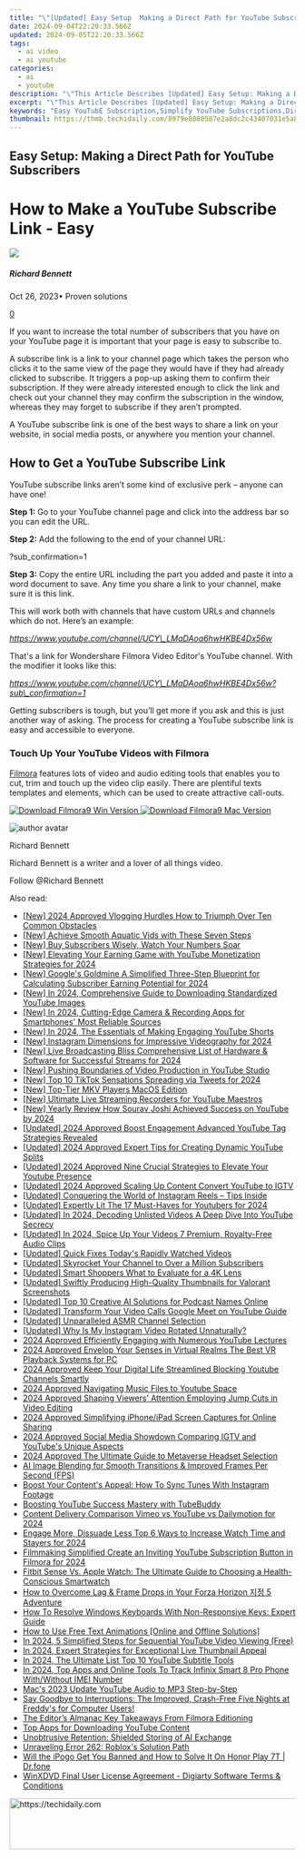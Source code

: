 ```yaml
---
title: "\"[Updated] Easy Setup  Making a Direct Path for YouTube Subscribers for 2024\""
date: 2024-09-04T22:20:33.566Z
updated: 2024-09-05T22:20:33.566Z
tags:
  - ai video
  - ai youtube
categories:
  - ai
  - youtube
description: "\"This Article Describes [Updated] Easy Setup: Making a Direct Path for YouTube Subscribers for 2024\""
excerpt: "\"This Article Describes [Updated] Easy Setup: Making a Direct Path for YouTube Subscribers for 2024\""
keywords: "Easy YouTubE Subscription,Simplify YouTube Subscriptions,Direct Path to Subscribers,Streamline Subscriber Access,Convenient YouTubE Signup,Subscriber Direct Route,Quick YouTube Join Link"
thumbnail: https://thmb.techidaily.com/8979e8080587e2a8dc2c43407031e5a8747618e7ac4eca2f3b40cffb1bdf15c9.jpg
---
```


## Easy Setup: Making a Direct Path for YouTube Subscribers

# How to Make a YouTube Subscribe Link - Easy

![](https://images.wondershare.com/filmora/article-images/richard-bennett.jpg)

##### Richard Bennett

 Oct 26, 2023• Proven solutions

[0](#commentsBoxSeoTemplate)

If you want to increase the total number of subscribers that you have on your YouTube page it is important that your page is easy to subscribe to.

A subscribe link is a link to your channel page which takes the person who clicks it to the same view of the page they would have if they had already clicked to subscribe. It triggers a pop-up asking them to confirm their subscription. If they were already interested enough to click the link and check out your channel they may confirm the subscription in the window, whereas they may forget to subscribe if they aren’t prompted.

A YouTube subscribe link is one of the best ways to share a link on your website, in social media posts, or anywhere you mention your channel.

## How to Get a YouTube Subscribe Link

YouTube subscribe links aren’t some kind of exclusive perk – anyone can have one!

**Step 1:** Go to your YouTube channel page and click into the address bar so you can edit the URL.

**Step 2:** Add the following to the end of your channel URL:

?sub\_confirmation=1

**Step 3:** Copy the entire URL including the part you added and paste it into a word document to save. Any time you share a link to your channel, make sure it is this link.

This will work both with channels that have custom URLs and channels which do not. Here’s an example:

_<https://www.youtube.com/channel/UCY\_LMaDAoa6hwHKBE4Dx56w>_

That's a link for Wondershare Filmora Video Editor's YouTube channel. With the modifier it looks like this:

_<https://www.youtube.com/channel/UCY\_LMaDAoa6hwHKBE4Dx56w?sub\_confirmation=1>_

Getting subscribers is tough, but you’ll get more if you ask and this is just another way of asking. The process for creating a YouTube subscribe link is easy and accessible to everyone.

### Touch Up Your YouTube Videos with Filmora

[Filmora](https://tools.techidaily.com/wondershare/filmora/download/) features lots of video and audio editing tools that enables you to cut, trim and touch up the video clip easily. There are plentiful texts templates and elements, which can be used to create attractive call-outs.

[![Download Filmora9 Win Version](https://images.wondershare.com/filmora/guide/download-btn-win.jpg) ](https://tools.techidaily.com/wondershare/filmora/download/) [![Download Filmora9 Mac Version](https://images.wondershare.com/filmora/guide/download-btn-mac.jpg) ](https://tools.techidaily.com/wondershare/filmora/download/)

![author avatar](https://images.wondershare.com/filmora/article-images/richard-bennett.jpg)

Richard Bennett

Richard Bennett is a writer and a lover of all things video.

Follow @Richard Bennett


<ins class="adsbygoogle"
     style="display:block"
     data-ad-format="autorelaxed"
     data-ad-client="ca-pub-7571918770474297"
     data-ad-slot="1223367746"></ins>



<ins class="adsbygoogle"
     style="display:block"
     data-ad-client="ca-pub-7571918770474297"
     data-ad-slot="8358498916"
     data-ad-format="auto"
     data-full-width-responsive="true"></ins>

<span class="atpl-alsoreadstyle">Also read:</span>
<div><ul>
<li><a href="https://youtube-webster.techidaily.com/024-approved-vlogging-hurdles-how-to-triumph-over-ten-common-obstacles/"><u>[New] 2024 Approved  Vlogging Hurdles  How to Triumph Over Ten Common Obstacles</u></a></li>
<li><a href="https://extra-lessons.techidaily.com/new-achieve-smooth-aquatic-vids-with-these-seven-steps/"><u>[New] Achieve Smooth Aquatic Vids with These Seven Steps</u></a></li>
<li><a href="https://youtube-webster.techidaily.com/64529692-new-buy-subscribers-wisely-watch-your-numbers-soar/"><u>[New] Buy Subscribers Wisely, Watch Your Numbers Soar</u></a></li>
<li><a href="https://youtube-webster.techidaily.com/levating-your-earning-game-with-youtube-monetization-strategies-for-2024/"><u>[New] Elevating Your Earning Game with YouTube Monetization Strategies for 2024</u></a></li>
<li><a href="https://youtube-webster.techidaily.com/oogles-goldmine-a-simplified-three-step-blueprint-for-calculating-subscriber-earning-potential-for-2024/"><u>[New] Google's Goldmine  A Simplified Three-Step Blueprint for Calculating Subscriber Earning Potential for 2024</u></a></li>
<li><a href="https://youtube-webster.techidaily.com/n-2024-comprehensive-guide-to-downloading-standardized-youtube-images/"><u>[New] In 2024, Comprehensive Guide to Downloading Standardized YouTube Images</u></a></li>
<li><a href="https://youtube-webster.techidaily.com/n-2024-cutting-edge-camera-and-recording-apps-for-smartphones-most-reliable-sources/"><u>[New] In 2024, Cutting-Edge Camera & Recording Apps for Smartphones' Most Reliable Sources</u></a></li>
<li><a href="https://youtube-webster.techidaily.com/n-2024-the-essentials-of-making-engaging-youtube-shorts/"><u>[New] In 2024, The Essentials of Making Engaging YouTube Shorts</u></a></li>
<li><a href="https://instagram-video-recordings.techidaily.com/new-instagram-dimensions-for-impressive-videography-for-2024/"><u>[New] Instagram Dimensions for Impressive Videography for 2024</u></a></li>
<li><a href="https://youtube-webster.techidaily.com/ive-broadcasting-bliss-comprehensive-list-of-hardware-and-software-for-successful-streams-for-2024/"><u>[New] Live Broadcasting Bliss  Comprehensive List of Hardware & Software for Successful Streams for 2024</u></a></li>
<li><a href="https://youtube-webster.techidaily.com/ushing-boundaries-of-video-production-in-youtube-studio/"><u>[New] Pushing Boundaries of Video Production in YouTube Studio</u></a></li>
<li><a href="https://twitter-videos.techidaily.com/new-top-10-tiktok-sensations-spreading-via-tweets-for-2024/"><u>[New] Top 10 TikTok Sensations Spreading via Tweets for 2024</u></a></li>
<li><a href="https://some-approaches.techidaily.com/new-top-tier-mkv-players-macos-edition/"><u>[New] Top-Tier MKV Players  MacOS Edition</u></a></li>
<li><a href="https://youtube-webster.techidaily.com/ltimate-live-streaming-recorders-for-youtube-maestros/"><u>[New] Ultimate Live Streaming Recorders for YouTube Maestros</u></a></li>
<li><a href="https://youtube-webster.techidaily.com/early-review-how-sourav-joshi-achieved-success-on-youtube-by-2024/"><u>[New] Yearly Review  How Sourav Joshi Achieved Success on YouTube by 2024</u></a></li>
<li><a href="https://youtube-webster.techidaily.com/ed-2024-approved-boost-engagement-advanced-youtube-tag-strategies-revealed/"><u>[Updated] 2024 Approved  Boost Engagement  Advanced YouTube Tag Strategies Revealed</u></a></li>
<li><a href="https://youtube-webster.techidaily.com/ed-2024-approved-expert-tips-for-creating-dynamic-youtube-splits/"><u>[Updated] 2024 Approved  Expert Tips for Creating Dynamic YouTube Splits</u></a></li>
<li><a href="https://youtube-webster.techidaily.com/ed-2024-approved-nine-crucial-strategies-to-elevate-your-youtube-presence/"><u>[Updated] 2024 Approved  Nine Crucial Strategies to Elevate Your Youtube Presence</u></a></li>
<li><a href="https://youtube-webster.techidaily.com/ed-2024-approved-scaling-up-content-convert-youtube-to-igtv/"><u>[Updated] 2024 Approved  Scaling Up Content  Convert YouTube to IGTV</u></a></li>
<li><a href="https://instagram-clips.techidaily.com/updated-conquering-the-world-of-instagram-reels-tips-inside/"><u>[Updated] Conquering the World of Instagram Reels – Tips Inside</u></a></li>
<li><a href="https://youtube-webster.techidaily.com/ed-expertly-lit-the-17-must-haves-for-youtubers-for-2024/"><u>[Updated] Expertly Lit  The 17 Must-Haves for Youtubers for 2024</u></a></li>
<li><a href="https://youtube-docs.techidaily.com/ed-in-2024-decoding-unlisted-videos-a-deep-dive-into-youtube-secrecy/"><u>[Updated] In 2024, Decoding Unlisted Videos  A Deep Dive Into YouTube Secrecy</u></a></li>
<li><a href="https://youtube-webster.techidaily.com/ed-in-2024-spice-up-your-videos-7-premium-royalty-free-audio-clips/"><u>[Updated] In 2024, Spice Up Your Videos  7 Premium, Royalty-Free Audio Clips</u></a></li>
<li><a href="https://youtube-webster.techidaily.com/ed-quick-fixes-todays-rapidly-watched-videos/"><u>[Updated] Quick Fixes  Today's Rapidly Watched Videos</u></a></li>
<li><a href="https://youtube-webster.techidaily.com/ed-skyrocket-your-channel-to-over-a-million-subscribers/"><u>[Updated] Skyrocket Your Channel to Over a Million Subscribers</u></a></li>
<li><a href="https://extra-guidance.techidaily.com/updated-smart-shoppers-what-to-evaluate-for-a-4k-lens/"><u>[Updated] Smart Shoppers  What to Evaluate for a 4K Lens</u></a></li>
<li><a href="https://youtube-webster.techidaily.com/ed-swiftly-producing-high-quality-thumbnails-for-valorant-screenshots/"><u>[Updated] Swiftly Producing High-Quality Thumbnails for Valorant Screenshots</u></a></li>
<li><a href="https://some-skills.techidaily.com/updated-top-10-creative-ai-solutions-for-podcast-names-online/"><u>[Updated] Top 10 Creative AI Solutions for Podcast Names Online</u></a></li>
<li><a href="https://youtube-webster.techidaily.com/ed-transform-your-video-calls-google-meet-on-youtube-guide/"><u>[Updated] Transform Your Video Calls  Google Meet on YouTube Guide</u></a></li>
<li><a href="https://youtube-webster.techidaily.com/ed-unparalleled-asmr-channel-selection/"><u>[Updated] Unparalleled ASMR Channel Selection</u></a></li>
<li><a href="https://fox-boxes.techidaily.com/updated-why-is-my-instagram-video-rotated-unnaturally/"><u>[Updated] Why Is My Instagram Video Rotated Unnaturally?</u></a></li>
<li><a href="https://youtube-webster.techidaily.com/approved-efficiently-engaging-with-numerous-youtube-lectures/"><u>2024 Approved  Efficiently Engaging with Numerous YouTube Lectures</u></a></li>
<li><a href="https://fox-direct.techidaily.com/2024-approved-envelop-your-senses-in-virtual-realms-the-best-vr-playback-systems-for-pc/"><u>2024 Approved  Envelop Your Senses in Virtual Realms  The Best VR Playback Systems for PC</u></a></li>
<li><a href="https://youtube-webster.techidaily.com/approved-keep-your-digital-life-streamlined-blocking-youtube-channels-smartly/"><u>2024 Approved  Keep Your Digital Life Streamlined  Blocking Youtube Channels Smartly</u></a></li>
<li><a href="https://youtube-webster.techidaily.com/approved-navigating-music-files-to-youtube-space/"><u>2024 Approved  Navigating Music Files to Youtube Space</u></a></li>
<li><a href="https://youtube-webster.techidaily.com/approved-shaping-viewers-attention-employing-jump-cuts-in-video-editing/"><u>2024 Approved  Shaping Viewers’ Attention  Employing Jump Cuts in Video Editing</u></a></li>
<li><a href="https://youtube-webster.techidaily.com/approved-simplifying-iphoneipad-screen-captures-for-online-sharing/"><u>2024 Approved  Simplifying iPhone/iPad Screen Captures for Online Sharing</u></a></li>
<li><a href="https://youtube-webster.techidaily.com/approved-social-media-showdown-comparing-igtv-and-youtubes-unique-aspects/"><u>2024 Approved  Social Media Showdown  Comparing IGTV and YouTube's Unique Aspects</u></a></li>
<li><a href="https://article-tips.techidaily.com/2024-approved-the-ultimate-guide-to-metaverse-headset-selection/"><u>2024 Approved  The Ultimate Guide to Metaverse Headset Selection</u></a></li>
<li><a href="https://some-approaches.techidaily.com/ai-image-blending-for-smooth-transitions-and-improved-frames-per-second-fps/"><u>AI Image Blending for Smooth Transitions & Improved Frames Per Second (FPS)</u></a></li>
<li><a href="https://tech-renaissance.techidaily.com/boost-your-contents-appeal-how-to-sync-tunes-with-instagram-footage/"><u>Boost Your Content's Appeal: How To Sync Tunes With Instagram Footage</u></a></li>
<li><a href="https://youtube-webster.techidaily.com/ing-youtube-success-mastery-with-tubebuddy/"><u>Boosting YouTube Success  Mastery with TubeBuddy</u></a></li>
<li><a href="https://youtube-webster.techidaily.com/nt-delivery-comparison-vimeo-vs-youtube-vs-dailymotion-for-2024/"><u>Content Delivery Comparison  Vimeo vs YouTube vs Dailymotion for 2024</u></a></li>
<li><a href="https://youtube-webster.techidaily.com/e-more-dissuade-less-top-6-ways-to-increase-watch-time-and-stayers-for-2024/"><u>Engage More, Dissuade Less  Top 6 Ways to Increase Watch Time and Stayers for 2024</u></a></li>
<li><a href="https://youtube-webster.techidaily.com/aking-simplified-create-an-inviting-youtube-subscription-button-in-filmora-for-2024/"><u>Filmmaking Simplified  Create an Inviting YouTube Subscription Button in Filmora for 2024</u></a></li>
<li><a href="https://buynow-reviews.techidaily.com/fitbit-sense-vs-apple-watch-the-ultimate-guide-to-choosing-a-health-conscious-smartwatch/"><u>Fitbit Sense Vs. Apple Watch: The Ultimate Guide to Choosing a Health-Conscious Smartwatch</u></a></li>
<li><a href="https://program-issues.techidaily.com/how-to-overcome-lag-and-frame-drops-in-your-forza-horizon-5-adventure/"><u>How to Overcome Lag & Frame Drops in Your Forza Horizon 지정 5 Adventure</u></a></li>
<li><a href="https://common-error.techidaily.com/how-to-resolve-windows-keyboards-with-non-responsive-keys-expert-guide/"><u>How To Resolve Windows Keyboards With Non-Responsive Keys: Expert Guide</u></a></li>
<li><a href="https://fox-links.techidaily.com/how-to-use-free-text-animations-online-and-offline-solutions/"><u>How to Use Free Text Animations [Online and Offline Solutions]</u></a></li>
<li><a href="https://youtube-webster.techidaily.com/24-5-simplified-steps-for-sequential-youtube-video-viewing-free/"><u>In 2024, 5 Simplified Steps for Sequential YouTube Video Viewing (Free)</u></a></li>
<li><a href="https://youtube-webster.techidaily.com/24-expert-strategies-for-exceptional-live-thumbnail-appeal/"><u>In 2024, Expert Strategies for Exceptional Live Thumbnail Appeal</u></a></li>
<li><a href="https://youtube-webster.techidaily.com/24-the-ultimate-list-top-10-youtube-subtitle-tools/"><u>In 2024, The Ultimate List  Top 10 YouTube Subtitle Tools</u></a></li>
<li><a href="https://unlock-android.techidaily.com/in-2024-top-apps-and-online-tools-to-track-infinix-smart-8-pro-phone-withwithout-imei-number-by-drfone-android/"><u>In 2024, Top Apps and Online Tools To Track Infinix Smart 8 Pro Phone With/Without IMEI Number</u></a></li>
<li><a href="https://youtube-webster.techidaily.com/2023-update-youtube-audio-to-mp3-step-by-step/"><u>Mac's 2023 Update  YouTube Audio to MP3 Step-by-Step</u></a></li>
<li><a href="https://win-able.techidaily.com/say-goodbye-to-interruptions-the-improved-crash-free-five-nights-at-freddys-for-computer-users/"><u>Say Goodbye to Interruptions: The Improved, Crash-Free Five Nights at Freddy's for Computer Users!</u></a></li>
<li><a href="https://fox-helps.techidaily.com/the-editors-almanac-key-takeaways-from-filmora-editioning/"><u>The Editor’s Almanac  Key Takeaways From Filmora Editioning</u></a></li>
<li><a href="https://youtube-webster.techidaily.com/pps-for-downloading-youtube-content/"><u>Top Apps for Downloading YouTube Content</u></a></li>
<li><a href="https://tech-revival.techidaily.com/unobtrusive-retention-shielded-storing-of-ai-exchange/"><u>Unobtrusive Retention: Shielded Storing of AI Exchange</u></a></li>
<li><a href="https://win11.techidaily.com/unraveling-error-262-robloxs-solution-path/"><u>Unraveling Error 262: Roblox's Solution Path</u></a></li>
<li><a href="https://fake-location.techidaily.com/will-the-ipogo-get-you-banned-and-how-to-solve-it-on-honor-play-7t-drfone-by-drfone-virtual-android/"><u>Will the iPogo Get You Banned and How to Solve It On Honor Play 7T | Dr.fone</u></a></li>
<li><a href="https://some-knowledge.techidaily.com/winxdvd-final-user-license-agreement-digiarty-software-terms-and-conditions/"><u>WinXDVD Final User License Agreement - Digiarty Software Terms & Conditions</u></a></li>
</ul></div>

<!-- affiliate ads begin -->
<a href="https://appsumo.8odi.net/c/5597632/2105874/7443" target="_top" id="2105874">
  <img src="//a.impactradius-go.com/display-ad/7443-2105874" border="0" alt="https://techidaily.com" width="728" height="90"/>
</a>
<img height="0" width="0" src="https://appsumo.8odi.net/i/5597632/2105874/7443" style="position:absolute;visibility:hidden;" border="0" />
<!-- affiliate ads end -->